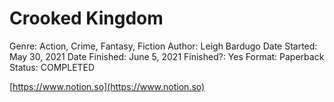 # Crooked Kingdom

Genre: Action, Crime, Fantasy, Fiction
Author: Leigh Bardugo
Date Started: May 30, 2021
Date Finished: June 5, 2021
Finished?: Yes
Format: Paperback
Status: COMPLETED

[https://www.notion.so](https://www.notion.so)